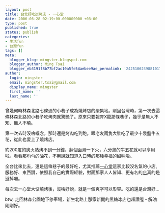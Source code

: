 ```yaml
---
layout: post
title: 台北好吃炭烤店 - 一心堂
date: 2006-06-28 02:19:00.000000000 +08:00
type: post
published: true
status: publish
categories:
- 生活fun
- 台灣fun
tags: []
meta:
  blogger_blog: mingster.blogspot.com
  blogger_author: Ming Tsai
  blogger_eb3191f8b77bf2ac10a5fe54aebee9ae_permalink: '242510623988101719'
author:
  login: mingster
  email: mingster.tsai@gmail.com
  display_name: mingster
  first_name: ''
  last_name: ''
---
```

<p>曾幾何時林森北路七條通的小巷子成為燒烤店的聚集地。剛回台灣時，第一次去這條林森北路的小巷子吃烤肉就驚艷了。原來只要報育X龍那條巷子，幾乎是無人不知、無人不曉。</p>
<p>第一次去時沒啥概念，那時還是烤肉吃到飽，跟老友兩隻大肚吃了最少十幾盤牛五花，從此也愛上了燒烤店。
<p><a href="http://bp2.blogger.com/_i0VzdspWXjI/Rvv13Tnkw_I/AAAAAAAAAJQ/9MEsR0iibF8/s1600-h/ABCD0002.JPG"><img id="BLOGGER_PHOTO_ID_5114952132317201394" alt="" src="{{ site.JB.IMAGE_PATH }}/ABCD0002.JPG" border="0" /></a>約200度的炭火熱烤不到一分鐘，翻個面涮一下火，六分熟的牛五花就可以享用啦。看看那均勻的油花，不用說就知道入口時的那種幸福的甜味啦。</p>
<p>全台比來比去，還是這條巷子的最好吃，尤其推薦<a href="http://tw.lifestyle.yahoo.com/biz.html?bizid=ac9f41fed8f6fa8e&amp;sid=152959617&amp;city=%E5%8F%B0%E5%8C%97%E5%B8%82&amp;b=15&amp;sort=-rating" target="_blank">一心堂</a>這家比較沒名氣的小店。服務好、東西讚，依照我自己的實際經驗，對面那家人人皆知、更有名的<a href="http://tw.lifestyle.yahoo.com/biz.html?bizid=2d36c38f8769aa47">店</a>真的是遜掉囉。<br /><a href="http://bp2.blogger.com/_i0VzdspWXjI/Rvv6HTnkxAI/AAAAAAAAAJY/DP7MeDOB4Lc/s1600-h/DSC00051.jpg"><img id="BLOGGER_PHOTO_ID_5114956805241619458" alt="" src="{{ site.JB.IMAGE_PATH }}/DSC00051.jpg" border="0" /></a></p>
<p>每次去一心堂大惦燒烤後，沒啥好說，就是一個爽字可以形容。吃的還是台灣好...</p>
<p>btw, 走回林森公園地下停車場，新生北路上那家新開的黑糖冰店也超讚喔 - 解油剛剛好。</p></p>
